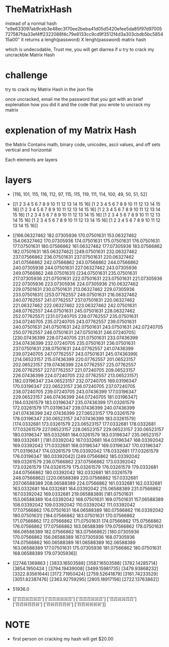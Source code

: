 # TheMatrixHash
  instead of a normal hash "e9e633097ab9ceb3e48ec3f70ee2beba41d05d5420efee5da85f97d97005727587fda33ef4ff2322088f4c79e8133cc9cd9f3512f4d3a303cbdb5bc585415a00" it returns a lengh(password) X lengh(password) matrix hash
  
  which is undecodable, Trust me, you will get diarrea if u try to crack my uncrackble Matrix Hash
  
# challenge
  try to crack my Matrix Hash in the json file
  
  once uncracked, email me the password that you got with an brief explenation how you did it and the code that you wrote to uncrack my matrix
# explenation of my Matrix Hash
  the Matrix Contains math, binary code, unicodes, ascii values, and off sets vertical and horizontal
  
  Each elements are layers
  
# layers
* [116, 101, 115, 116, 112, 97, 115, 115, 119, 111, 114, 100, 49, 50, 51, 52]

* [[1 2 3 4 5 6 7 8 9 10 11 12 13 14 15 16]
 [1 2 3 4 5 6 7 8 9 10 11 12 13 14 15 16]
 [1 2 3 4 5 6 7 8 9 10 11 12 13 14 15 16]
 [1 2 3 4 5 6 7 8 9 10 11 12 13 14 15 16]
 [1 2 3 4 5 6 7 8 9 10 11 12 13 14 15 16]
 [1 2 3 4 5 6 7 8 9 10 11 12 13 14 15 16]
 [1 2 3 4 5 6 7 8 9 10 11 12 13 14 15 16]
 [1 2 3 4 5 6 7 8 9 10 11 12 13 14 15 16]]
 
* [[166.06327462 182.07305936 170.07501631 153.06327462 154.06327462
  170.07305936 174.07501631 175.07501631 176.07501631 177.07501631
  180.07566862 161.06327462 177.07305936 183.07566862 182.07501631
  165.06327462]
 [249.07501631 232.06327462 237.07566862 236.07501631 237.07501631
  220.06327462 241.07566862 242.07566862 243.07566862 244.07566862
  240.07305936 244.07501631 227.06327462 243.07305936 249.07566862
  248.07501631]
 [234.07501631 235.07501631 217.07305936 221.07501631 222.07501631
  223.07501631 221.07305936 222.07305936 223.07305936 224.07305936
  210.06327462 229.07501631 230.07501631 213.06327462 229.07305936
  233.07501631]
 [253.07762557 249.07501631 216.06327462 240.07762557 241.07762557
  237.07501631 220.06327462 221.06327462 222.06327462 223.06327462
  242.07501631 248.07762557 244.07501631 245.07501631 228.06327462
  252.07762557]
 [231.07240705 239.07762557 235.07501631 234.07240705 235.07240705
  243.07762557 239.07501631 240.07501631 241.07501631 242.07501631
  243.07501631 242.07240705 250.07762557 246.07501631 247.07501631
  246.07240705]
 [230.07436399 228.07240705 231.07501631 233.07436399 234.07436399
  232.07240705 235.07501631 236.07501631 237.07501631 238.07501631
  244.07762557 241.07436399 239.07240705 247.07762557 243.07501631
  245.07436399]
 [214.06523157 215.07436399 220.07762557 201.06523157 202.06523157
  219.07436399 224.07762557 225.07762557 226.07762557 227.07762557
  221.07240705 209.06523157 226.07436399 224.07240705 232.07762557
  213.06523157]
 [182.03196347 234.06523157 232.07240705 169.03196347 170.03196347
  222.06523157 236.07240705 237.07240705 238.07240705 239.07240705
  243.07436399 177.03196347 229.06523157 246.07436399 244.07240705
  181.03196347]
 [184.03261579 183.03196347 235.07436399 171.03261579 172.03261579
  171.03196347 239.07436399 240.07436399 241.07436399 242.07436399
  227.06523157 179.03261579 178.03196347 230.06523157 247.07436399
  183.03261579]
 [174.0332681  173.03261579 223.06523157 177.0332681  178.0332681
  177.03261579 227.06523157 228.06523157 229.06523157 230.06523157
  180.03196347 185.0332681  184.03261579 183.03196347 235.06523157
  189.0332681 ]
 [181.03392042 167.0332681  164.03196347 168.03392042 169.03392042
  171.0332681  168.03196347 169.03196347 170.03196347 171.03196347
  174.03261579 176.03392042 178.0332681  177.03261579 176.03196347
  180.03392042]
 [249.07566862 185.03392042 169.03261579 236.07566862 237.07566862
  173.03392042 173.03261579 174.03261579 175.03261579 176.03261579
  179.0332681  244.07566862 180.03392042 182.0332681  181.03261579
  248.07566862]
 [220.06588389 220.07566862 157.0332681  207.06588389 208.06588389
  224.07566862 161.0332681  162.0332681  163.0332681  164.0332681
  164.03392042 215.06588389 231.07566862 167.03392042 169.0332681
  219.06588389]
 [181.07501631 153.06588389 104.03392042 168.07501631 169.07501631
  157.06588389 108.03392042 109.03392042 110.03392042 111.03392042
  177.07566862 176.07501631 164.06588389 180.07566862 116.03392042
  180.07501631]
 [184.07566862 183.07501631 170.07566862 171.07566862 172.07566862
  171.07501631 174.07566862 175.07566862 176.07566862 177.07566862
  163.06588389 179.07566862 178.07501631 166.06588389 182.07566862
  183.07566862]
 [180.07305936 170.07566862 156.06588389 167.07305936 168.07305936
  174.07566862 160.06588389 161.06588389 162.06588389 163.06588389
  177.07501631 175.07305936 181.07566862 180.07501631 168.06588389
  179.07305936]]

 
* [[2746.1369863 ]
 [3833.16503588]
 [3587.16503588]
 [3782.14285714]
 [3854.1950424 ]
 [3794.19439008]
 [3499.15981735]
 [3479.93868232]
 [3322.83561644]
 [3172.71950424]
 [2759.52641879]
 [3161.74233529]
 [3051.82387476]
 [2363.92759295]
 [2805.18917156]
 [2722.13763862]]


* 51936.0

* [['☶☶☵☶☵☶']
 ['☶☶☵☵☵☶']
 ['☶☶☶☵☵☶']
 ['☶☶☵☵☶☶']
 ['☶☶☵☶☶☵']
 ['☶☵☶☶☶☵']
 ['☶☶☵☵☵☵']] 


# NOTE
  * first person on cracking my hash will get $20.00

